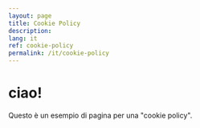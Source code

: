 ```yaml
---
layout: page
title: Cookie Policy
description:
lang: it
ref: cookie-policy
permalink: /it/cookie-policy
---
```

<script>
  document.addEventListener("DOMContentLoaded", function () {
    if (!window.netlifyIdentity) {
      console.error("Netlify Identity non è caricato.");
      return;
    }

    window.netlifyIdentity.on("init", (user) => {
      if (!user) {
        // Se l'utente non è loggato, lo rimanda alla home o alla login
        window.location.href = "/login.html"; 
      }
    });
  });
</script>

<h1>ciao!</h1>
<p>Questo è un esempio di pagina per una "cookie policy".</p>
